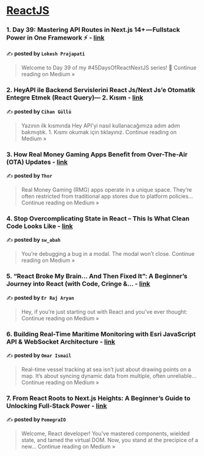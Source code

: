 
<h1><a href=https://medium.com/tag/reactjs/recommended target="_blank" rel="noopener noreferrer">ReactJS</a></h1>
<h3>1. Day 39: Mastering API Routes in Next.js 14+ — Fullstack Power in One Framework ⚡ - <a href="https://lokesh-prajapati.medium.com/day-39-mastering-api-routes-in-next-js-14-fullstack-power-in-one-framework-3f6c9235bae7?source=rss------reactjs-5" target="_blank" rel="noopener noreferrer">link</a></h3>

✍️ **posted by `Lokesh Prajapati`**

<blockquote>Welcome to Day 39 of my #45DaysOfReactNextJS series! 🚀
Continue reading on Medium »</blockquote>

<h3>2. HeyAPI ile Backend Servislerini React Js/Next Js’e Otomatik Entegre Etmek (React Query)— 2. Kısım - <a href="https://cihangullu.medium.com/heyapi-ile-backend-servislerini-react-js-next-jse-otomatik-entegre-etmek-react-query-2-k%C4%B1s%C4%B1m-81be37e4097e?source=rss------reactjs-5" target="_blank" rel="noopener noreferrer">link</a></h3>

✍️ **posted by `Cihan Güllü`**

<blockquote>Yazının ilk kısmında Hey API’yi nasıl kullanacağımıza adım adım bakmıştık. 1. Kısmı okumak için tıklayınız.
Continue reading on Medium »</blockquote>

<h3>3. How Real Money Gaming Apps Benefit from Over-The-Air (OTA) Updates - <a href="https://medium.com/@thor_68955/how-real-money-gaming-apps-benefit-from-over-the-air-ota-updates-bdaf5fc0bf23?source=rss------reactjs-5" target="_blank" rel="noopener noreferrer">link</a></h3>

✍️ **posted by `Thor`**

<blockquote>Real Money Gaming (RMG) apps operate in a unique space. They’re often restricted from traditional app stores due to platform policies…
Continue reading on Medium »</blockquote>

<h3>4. Stop Overcomplicating State in React – This Is What Clean Code Looks Like - <a href="https://medium.com/@ahmedswabah922/stop-overcomplicating-state-in-react-this-is-what-clean-code-looks-like-b16ab4c0a7b0?source=rss------reactjs-5" target="_blank" rel="noopener noreferrer">link</a></h3>

✍️ **posted by `sw_abah`**

<blockquote>You’re debugging a bug in a modal. The modal won’t close.
Continue reading on Medium »</blockquote>

<h3>5.  “React Broke My Brain… And Then Fixed It”: A Beginner’s Journey into React (with Code, Cringe &… - <a href="https://er-raj-aryan.medium.com/react-broke-my-brain-and-then-fixed-it-a-beginners-journey-into-react-with-code-cringe-ffb5a34a33d4?source=rss------reactjs-5" target="_blank" rel="noopener noreferrer">link</a></h3>

✍️ **posted by `Er Raj Aryan`**

<blockquote>Hey, if you’re just starting out with React and you’ve ever thought:
Continue reading on Medium »</blockquote>

<h3>6.  Building Real-Time Maritime Monitoring with Esri JavaScript API & WebSocket Architecture - <a href="https://medium.com/@omariuu/building-real-time-maritime-monitoring-with-esri-javascript-api-websocket-architecture-2555490a64cd?source=rss------reactjs-5" target="_blank" rel="noopener noreferrer">link</a></h3>

✍️ **posted by `Omar Ismail`**

<blockquote>Real-time vessel tracking at sea isn’t just about drawing points on a map. It’s about syncing dynamic data from multiple, often unreliable…
Continue reading on Medium »</blockquote>

<h3>7. From React Roots to Next.js Heights: A Beginner’s Guide to Unlocking Full-Stack Power - <a href="https://medium.com/@blackpc.me/from-react-roots-to-next-js-heights-a-beginners-guide-to-unlocking-full-stack-power-54ca0de3524a?source=rss------reactjs-5" target="_blank" rel="noopener noreferrer">link</a></h3>

✍️ **posted by `PomegraIO`**

<blockquote>Welcome, React developer! You’ve mastered components, wielded state, and tamed the virtual DOM. Now, you stand at the precipice of a new…
Continue reading on Medium »</blockquote>

